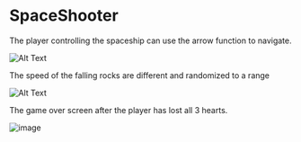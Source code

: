 # SpaceShooter
The player controlling the spaceship can use the arrow function to navigate.

![Alt Text](https://i.gyazo.com/b337cbe488c5c9959aef7a5b0f42c301.gif)

The speed of the falling rocks are different and randomized to a range

![Alt Text](https://i.gyazo.com/07f1f7eb88aa4d611a41d24bca958f1e.gif)

The game over screen after the player has lost all 3 hearts.

![image](https://user-images.githubusercontent.com/54373272/186045312-b3f4b183-28e1-45ac-97f7-80f68975ac4c.png)

